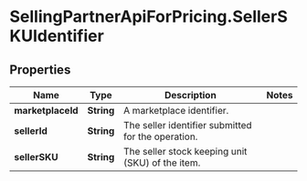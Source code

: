 # SellingPartnerApiForPricing.SellerSKUIdentifier

## Properties

Name | Type | Description | Notes
------------ | ------------- | ------------- | -------------
**marketplaceId** | **String** | A marketplace identifier. | 
**sellerId** | **String** | The seller identifier submitted for the operation. | 
**sellerSKU** | **String** | The seller stock keeping unit (SKU) of the item. | 


